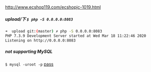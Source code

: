 http://www.ecshop119.com/ecshopjc-1019.html

##### upload/下 `$ php -S 0.0.0.0:8083`

```bash
➜  upload git:(master) ✗ php -S 0.0.0.0:8083
PHP 7.3.9 Development Server started at Wed Mar 18 11:22:46 2020
Listening on http://0.0.0.0:8083
```



##### not supporting MySQL

`$ mysql -uroot -p` [pass](Chen990105)

